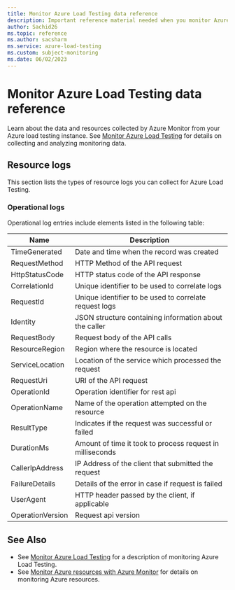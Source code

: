 ```yaml
---
title: Monitor Azure Load Testing data reference
description: Important reference material needed when you monitor Azure Load Testing
author: Sachid26
ms.topic: reference
ms.author: sacsharm
ms.service: azure-load-testing
ms.custom: subject-monitoring
ms.date: 06/02/2023
---
```

# Monitor Azure Load Testing data reference

Learn about the data and resources collected by Azure Monitor from your Azure load testing instance. See [Monitor Azure Load Testing](monitor-load-testing.md) for details on collecting and analyzing monitoring data.

## Resource logs

This section lists the types of resource logs you can collect for Azure Load Testing.


### Operational logs

Operational log entries include elements listed in the following table:

|Name  |Description  |
|---------|---------|
|TimeGenerated     | Date and time when the record was created       |
|RequestMethod     | HTTP Method of the API request       |
|HttpStatusCode     | HTTP status code of the API response        |
|CorrelationId     | Unique identifier to be used to correlate logs        |
|RequestId     |   Unique identifier to be used to correlate request logs      |
|Identity     | JSON structure containing information about the caller        |
|RequestBody     | Request body of the API calls        |
|ResourceRegion     | Region where the resource is located        |
|ServiceLocation     |Location of the service which processed the request         |
|RequestUri     |URI of the API request         |
|OperationId     |Operation identifier for rest api         |
|OperationName     |Name of the operation attempted on the resource         |
|ResultType     | Indicates if the request was successful or failed        |
|DurationMs     |Amount of time it took to process request in milliseconds         |
|CallerIpAddress     |IP Address of the client that submitted the request         |
|FailureDetails     |Details of the error in case if request is failed         |
|UserAgent     |HTTP header passed by the client, if applicable         |
|OperationVersion     | Request api version        |

## See Also

<!-- replace below with the proper link to your main monitoring service article -->
- See [Monitor Azure Load Testing](./monitor-load-testing.md) for a description of monitoring Azure Load Testing.
- See [Monitor Azure resources with Azure Monitor](/azure/azure-monitor/essentials/monitor-azure-resource) for details on monitoring Azure resources.